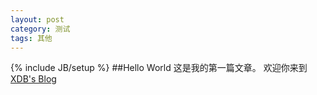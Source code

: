 ```yaml
---
layout: post
category: 测试
tags: 其他
---
```

{% include JB/setup %}
##Hello World
这是我的第一篇文章。
欢迎你来到[XDB's Blog](http://xiedaibin.github.io)